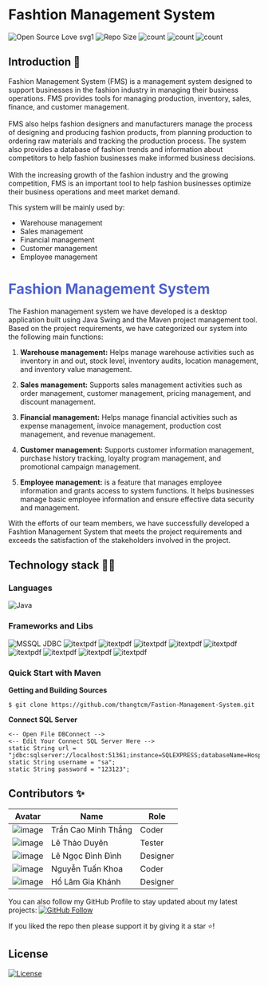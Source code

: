 # Fashtion Management System

![Open Source Love svg1](https://badges.frapsoft.com/os/v1/open-source.svg?v=103)
![Repo Size](https://img.shields.io/github/repo-size/thangtcm/Fastion-Management-System) 
![count](https://img.shields.io/github/languages/count/thangtcm/Fastion-Management-System) 
![count](https://img.shields.io/github/forks/thangtcm/Fastion-Management-System) 
![count](https://img.shields.io/github/watchers/thangtcm/Fastion-Management-System) 

## Introduction 🎉
Fashion Management System (FMS) is a management system designed to support businesses in the fashion industry in managing their business operations. FMS provides tools for managing production, inventory, sales, finance, and customer management.
<br><br>
FMS also helps fashion designers and manufacturers manage the process of designing and producing fashion products, from planning production to ordering raw materials and tracking the production process. The system also provides a database of fashion trends and information about competitors to help fashion businesses make informed business decisions.
<br><br>
With the increasing growth of the fashion industry and the growing competition, FMS is an important tool to help fashion businesses optimize their business operations and meet market demand.
<p>This system will be mainly used by:</p>
<ul><li>Warehouse management</li><li>Sales management</li><li>Financial management</li><li>Customer management</li><li>Employee management</li></ul>

<p align="middle">



</p>

<h1><span style ="color:#4F62CB">Fashion Management System </span></h1>

<p>The Fashion management system we have developed is a desktop application built using Java Swing and the Maven project management tool. Based on the project requirements, we have categorized our system into the following main functions:

<ol>
<li>
<p><strong>Warehouse management:</strong> Helps manage warehouse activities such as inventory in and out, stock level, inventory audits, location management, and inventory value management.</p>
</li>
<li>
<p><strong>Sales management:</strong> Supports sales management activities such as order management, customer management, pricing management, and discount management.</p>
</li>
<li>
<p><strong>Financial management:</strong> Helps manage financial activities such as expense management, invoice management, production cost management, and revenue management.</p>
</li>
<li>
<p><strong>Customer management:</strong> Supports customer information management, purchase history tracking, loyalty program management, and promotional campaign management.</p>
</li>
<li>
<p><strong>Employee management:</strong> is a feature that manages employee information and grants access to system functions. It helps businesses manage basic employee information and ensure effective data security and management.</p>
</li>
</ol>

<p>With the efforts of our team members, we have successfully developed a Fashtion Management System that meets the project requirements and exceeds the satisfaction of the stakeholders involved in the project.</p>


## Technology stack 💎💎

### Languages 
![Java](https://img.shields.io/badge/Language-Java-red) 

### Frameworks and Libs
![MSSQL JDBC](https://img.shields.io/badge/Library-MSSQL_JDBC-blue) 
![itextpdf](https://img.shields.io/badge/Library-TIMINGFRAMEWORK-blue) 
![itextpdf](https://img.shields.io/badge/Library-JNA_PLATFORM-blue) 
![itextpdf](https://img.shields.io/badge/Library-JNA-blue) 
![itextpdf](https://img.shields.io/badge/Library-MIGLAYOUT-blue) 
![itextpdf](https://img.shields.io/badge/Library-SWINGX_ALL-blue) 
![itextpdf](https://img.shields.io/badge/Library-SWINGX-blue) 
![itextpdf](https://img.shields.io/badge/Library-JICONFONT_SWING-blue) 
![itextpdf](https://img.shields.io/badge/Library-JICONFONT_GOOGLE_MATERIAL_DESIGN_ICONS-blue) 
![itextpdf](https://img.shields.io/badge/Library-JCALENDAR-blue) 

### Quick Start with Maven

**Getting and Building Sources**

~~~~
$ git clone https://github.com/thangtcm/Fastion-Management-System.git
~~~~

**Connect SQL Server**

~~~~
<-- Open File DBConnect -->
<-- Edit Your Connect SQL Server Here -->
static String url = "jdbc:sqlserver://localhost:51361;instance=SQLEXPRESS;databaseName=Hospital;encrypt=true;trustServerCertificate=true";
static String username = "sa";
static String password = "123123";
~~~~


## Contributors ✨

| Avatar                | Name                 | Role      |
|-----------------------|----------------------|-----------|
|![image](https://user-images.githubusercontent.com/23113822/232242056-87a937ef-0aa0-4877-aa01-671cebf14cda.png "Trần Cao Minh Thắng [Coder]")|Trần Cao Minh Thắng |Coder|
|![image](https://user-images.githubusercontent.com/23113822/232239661-77942db6-5d2e-4a3f-b738-61d3a1df2ba7.png "Lê Thảo Duyên [Tester]") |Lê Thảo Duyên|Tester|
|![image](https://user-images.githubusercontent.com/23113822/232239760-a85d70ed-0d89-4cdc-806c-562680862e32.png "Lê Ngọc Đình Đình [Designer]")|Lê Ngọc Đình Đình|Designer|
|![image](https://user-images.githubusercontent.com/23113822/232239798-30d4ea17-094c-48f0-a636-4e2a32a18992.png "Nguyễn Tuấn Khoa  [Coder]")|Nguyễn Tuấn Khoa|Coder|
|![image](https://user-images.githubusercontent.com/23113822/232242030-9bf7f13a-d3b3-4f67-bcbf-a95910cf0d18.png "Hồ Lâm Gia Khánh  [Designer]")|Hồ Lâm Gia Khánh  |Designer|

You can also follow my GitHub Profile to stay updated about my latest projects: [![GitHub Follow](https://img.shields.io/badge/Connect-IronCoder-blue.svg?logo=Github&longCache=true&style=social&label=Follow)](https://github.com/thangtcm)

If you liked the repo then please support it by giving it a star ⭐!

## License
[![License](https://img.shields.io/badge/License-Apache%202.0-red.svg)](https://opensource.org/licenses/Apache)

